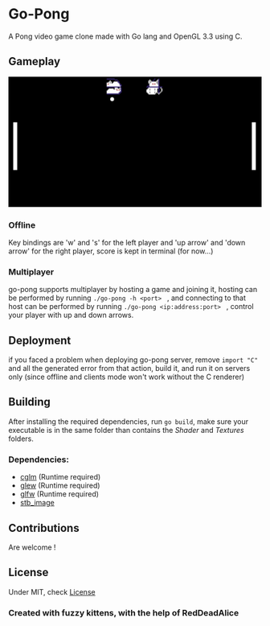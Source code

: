 # Go-Pong
A Pong video game clone made with Go lang and OpenGL 3.3 using C.
## Gameplay
![gameplay](snaps/snap-2.gif)
### Offline
Key bindings are 'w' and 's' for the left player and 'up arrow' and 'down arrow' for the right player, score is kept in terminal (for now...)
### Multiplayer
go-pong supports multiplayer by hosting a game and joining it, hosting can be performed by running ```./go-pong -h <port> ``` , and connecting to that host can be performed by running ```./go-pong <ip:address:port> ``` , control your player with up and down arrows.
## Deployment
if you faced a problem when deploying go-pong server, remove ```import "C"``` and all the generated error from that action, build it, and run it on servers only (since offline and clients mode won't work without the C renderer)
## Building
After installing the required dependencies, run ```go build```, make sure your executable is in the same folder than contains the *Shader* and *Textures* folders.
### Dependencies:
- [cglm](https://github.com/recp/cglm) (Runtime required)
- [glew](http://glew.sourceforge.net/) (Runtime required)
- [glfw](https://glfw.org/) (Runtime required)
- [stb_image](https://github.com/nothings/stb)
## Contributions
Are welcome !
## License
Under MIT, check [License](LICENSE)

### Created with fuzzy kittens, with the help of RedDeadAlice